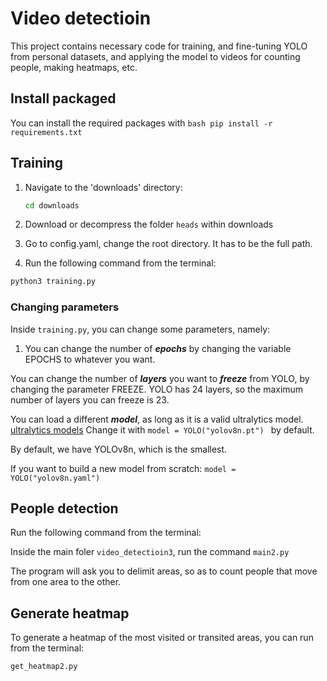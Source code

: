 # Video detectioin

This project contains necessary code for training, and fine-tuning YOLO from personal datasets, and applying the model to videos for counting people, making heatmaps, etc. 

## Install packaged

You can install the required packages with 
    ```bash
    pip install -r requirements.txt
    ```

## Training

1. Navigate to the 'downloads' directory:

    ```bash
    cd downloads
    ```

2. Download or decompress the folder `heads` within downloads

3. Go to config.yaml, change the root directory. It has to be the full path. 

4. Run the following command from the terminal:


```bash
python3 training.py

```

### Changing parameters

Inside `training.py`, you can change some parameters, namely: 

1. You can change the number of ***epochs*** by changing the variable EPOCHS to whatever you want. 

You can change the number of ***layers*** you want to ***freeze*** from YOLO, by changing the parameter FREEZE. YOLO has 24 layers, so the maximum number of layers you can freeze is 23. 

You can load a different ***model***, as long as it is a valid ultralytics model. [ultralytics models](https://github.com/ultralytics/ultralytics)
Change it with `model = YOLO("yolov8n.pt") ` by default. 

By default, we have YOLOv8n, which is the smallest. 

If you want to build a new model from scratch: 
`model = YOLO("yolov8n.yaml")`

## People detection

Run the following command from the terminal:

Inside the main foler `video_detectioin3`, run the command `main2.py`

The program will ask you to delimit areas, so as to count people that move from one area to the other. 

## Generate heatmap

To generate a heatmap of the most visited or transited areas, you can run from the terminal:

`get_heatmap2.py`






